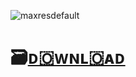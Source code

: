 ![maxresdefault](https://github.com/salasgratisdanzi/-/assets/162383863/c8ddc87e-fd9b-4b50-bb28-d69cf07129cd)

#                                                                🗃️[ᴅ🇴ᴡɴʟ🇴ᴀᴅ](https://jmthedesigner.com/storage/z9f4l6n2x0vI)

